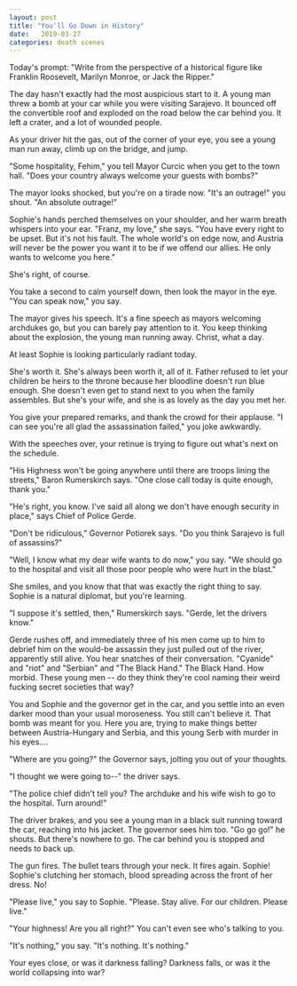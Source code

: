 ```yaml
---
layout: post
title: "You'll Go Down in History"
date:   2019-03-27
categories: death scenes
---
```

Today's prompt: "Write from the perspective of a historical figure like Franklin Roosevelt, Marilyn Monroe, or Jack the Ripper."

The day hasn't exactly had the most auspicious start to it. A young man threw a bomb at your car while you were visiting Sarajevo. It bounced off the convertible roof and exploded on the road below the car behind you. It left a crater, and a lot of wounded people. 

As your driver hit the gas, out of the corner of your eye, you see a young man run away, climb up on the bridge, and jump.

"Some hospitality, Fehim," you tell Mayor Curcic when you get to the town hall. "Does your country always welcome your guests with bombs?"

The mayor looks shocked, but you're on a tirade now. "It's an outrage!" you shout. "An absolute outrage!"

Sophie's hands perched themselves on your shoulder, and her warm breath whispers into your ear. "Franz, my love," she says. "You have every right to be upset. But it's not his fault. The whole world's on edge now, and Austria will never be the power you want it to be if we offend our allies. He only wants to welcome you here."

She's right, of course. 

You take a second to calm yourself down, then look the mayor in the eye. "You can speak now," you say.

The mayor gives his speech. It's a fine speech as mayors welcoming archdukes go, but you can barely pay attention to it. You keep thinking about the explosion, the young man running away. Christ, what a day. 

At least Sophie is looking particularly radiant today. 

She's worth it. She's always been worth it, all of it. Father refused to let your children be heirs to the throne because her bloodline doesn't run blue enough. She doesn't even get to stand next to you when the family assembles. But she's your wife, and she is as lovely as the day you met her.

You give your prepared remarks, and thank the crowd for their applause. "I can see you're all glad the assassination failed," you joke awkwardly.

With the speeches over, your retinue is trying to figure out what's next on the schedule. 

"His Highness won't be going anywhere until there are troops lining the streets," Baron Rumerskirch says. "One close call today is quite enough, thank you."

"He's right, you know. I've said all along we don't have enough security in place," says Chief of Police Gerde.

"Don't be ridiculous," Governor Potiorek says. "Do you think Sarajevo is full of assassins?"

"Well, I know what my dear wife wants to do now," you say. "We should go to the hospital and visit all those poor people who were hurt in the blast."

She smiles, and you know that that was exactly the right thing to say. Sophie is a natural diplomat, but you're learning.

"I suppose it's settled, then," Rumerskirch says. "Gerde, let the drivers know."

Gerde rushes off, and immediately three of his men come up to him to debrief him on the would-be assassin they just pulled out of the river, apparently still alive. You hear snatches of their conversation. "Cyanide" and "riot" and "Serbian" and "The Black Hand." The Black Hand. How morbid. These young men -- do they think they're cool naming their weird fucking secret societies that way?

You and Sophie and the governor get in the car, and you settle into an even darker mood than your usual moroseness. You still can't believe it. That bomb was meant for you. Here you are, trying to make things better between Austria-Hungary and Serbia, and this young Serb with murder in his eyes....

"Where are you going?" the Governor says, jolting you out of your thoughts.

"I thought we were going to--" the driver says.

"The police chief didn't tell you? The archduke and his wife wish to go to the hospital. Turn around!"

The driver brakes, and you see a young man in a black suit running toward the car, reaching into his jacket. The governor sees him too. "Go go go!" he shouts. But there's nowhere to go. The car behind you is stopped and needs to back up.

The gun fires. The bullet tears through your neck. It fires again. Sophie! Sophie's clutching her stomach, blood spreading across the front of her dress. No!

"Please live," you say to Sophie. "Please. Stay alive. For our children. Please live."

"Your highness! Are you all right?" You can't even see who's talking to you.

"It's nothing," you say. "It's nothing. It's nothing."

Your eyes close, or was it darkness falling? Darkness falls, or was it the world collapsing into war?
